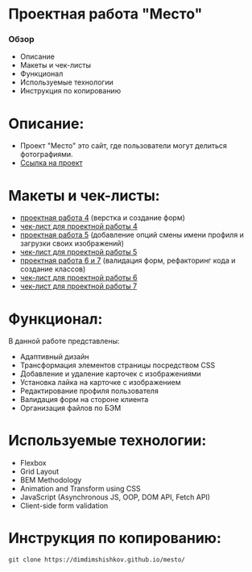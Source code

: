 # Проектная работа "Место"

### Обзор

- Описание
- Макеты и чек-листы
- Функционал
- Используемые технологии
- Инструкция по копированию

# Описание:

- Проект "Место" это сайт, где пользователи могут делиться фотографиями.
- [Ссылка на проект](https://dimdimshishkov.github.io/mesto/)

# Макеты и чек-листы:

- [проектная работа 4](https://www.figma.com/file/2cn9N9jSkmxD84oJik7xL7/JavaScript.-Sprint-4?node-id=0%3A1) (верстка и создание форм)
- [чек-лист для проектной работы 4](https://code.s3.yandex.net/web-developer/checklists-pdf/new-program/checklist-4.pdf)
- [проектная работа 5](https://www.figma.com/file/bjyvbKKJN2naO0ucURl2Z0/JavaScript.-Sprint-5?node-id=0%3A1) (добавление опций смены имени профиля и загрузки своих изображений)
- [чек-лист для проектной работы 5](https://code.s3.yandex.net/web-developer/checklists-pdf/new-program/checklist-5.pdf)
- [проектная работа 6 и 7](https://www.figma.com/file/kRVLKwYG3d1HGLvh7JFWRT/JavaScript.-Sprint-6?node-id=0%3A1) (валидация форм, рефакторинг кода и создание классов)
- [чек-лист для проектной работы 6](https://code.s3.yandex.net/web-developer/checklists-pdf/new-program/checklist-6.pdf)
- [чек-лист для проектной работы 7](https://code.s3.yandex.net/web-developer/checklists-pdf/new-program/checklist-7.pdf)

# Функционал:

В данной работе представлены:

- Адаптивный дизайн
- Трансформация элементов страницы посредством CSS
- Добавление и удаление карточек с изображениями
- Установка лайка на карточке с изображением
- Редактирование профиля пользователя
- Валидация форм на стороне клиента
- Организация файлов по БЭМ

# Используемые технологии:

- Flexbox
- Grid Layout
- BEM Methodology
- Animation and Transform using CSS
- JavaScript (Asynchronous JS, OOP, DOM API, Fetch API)
- Client-side form validation

# Инструкция по копированию:

```
git clone https://dimdimshishkov.github.io/mesto/

```

